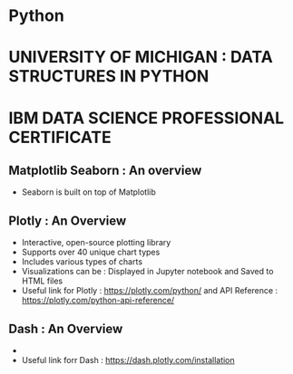 # Python

# UNIVERSITY OF MICHIGAN : DATA STRUCTURES IN PYTHON


# IBM DATA SCIENCE PROFESSIONAL CERTIFICATE

## Matplotlib Seaborn : An overview
- Seaborn is built on top of Matplotlib

## Plotly : An Overview
- Interactive, open-source plotting library
- Supports over 40 unique chart types
- Includes various types of charts
- Visualizations can be :
    Displayed in Jupyter notebook and Saved to HTML files
- Useful link for Plotly : https://plotly.com/python/ and API Reference : https://plotly.com/python-api-reference/

## Dash : An Overview
- 
- Useful link forr Dash : https://dash.plotly.com/installation
  
